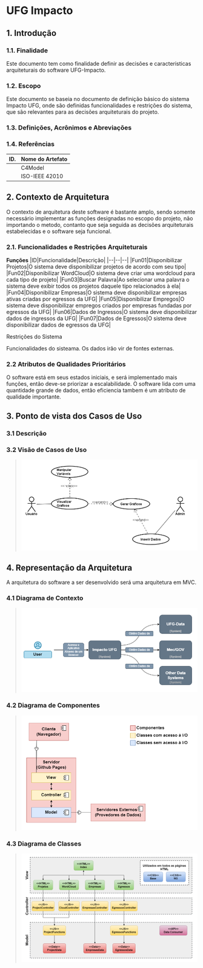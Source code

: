 # UFG Impacto

## 1. Introdução

### 1.1. Finalidade

  Este documento tem como finalidade definir as decisões e caracteristicas arquiteturais do software UFG-Impacto.

### 1.2. Escopo

  Este documento se baseia no documento de definição básico do sistema Impacto UFG, onde são definidas funcionalidades e restrições do sistema, que são relevantes para as decisões arquiteturais do projeto.
 
### 1.3. Definições, Acrônimos e Abreviações


 
### 1.4. Referências 
 
| ID. | Nome do Artefato |
| --  |     --           |
|     | C4Model          |
|     | ISO-IEEE 42010   |


## 2. Contexto de Arquitetura

O contexto de arquitetura deste software é bastante amplo, sendo somente necessário implementar as funções designadas no escopo do projeto, não importando o metodo, contanto que seja seguida as decisões arquiteturais estabelecidas e o software seja funcional. 

### 2.1. Funcionalidades e Restrições Arquiteturais

**Funções**
|ID|Funcionalidade|Descrição|
|--|--|--|
|Fun01|Disponibilizar Projetos|O sistema deve disponibilizar projetos de acordo com seu tipo|
|Fun02|Disponibilizar WordCloud|O sistema deve criar uma wordcloud para cada tipo de projeto|
|Fun03|Buscar Palavra|Ao selecionar uma palavra o sistema deve exibir todos os projetos daquele tipo relacionados à ela|
|Fun04|Disponibilizar Empresas|O sistema deve disponibilizar empresas ativas criadas por egressos da UFG|
|Fun05|Disponibilizar Empregos|O sistema deve disponibilizar empregos criados por empresas fundadas por egressos da UFG|
|Fun06|Dados de Ingressos|O sistema deve disponibilizar dados de ingressos da UFG|
|Fun07|Dados de Egressos|O sistema deve disponibilizar dados de egressos da UFG|


Restrições do Sistema


Funcionalidades do sisteama.
Os dados irão vir de fontes externas.

### 2.2 Atributos de Qualidades Prioritários

O software está em seus estados iniciais, e será implementado mais funções, então deve-se priorizar a escalabilidade.
O software lida com uma quantidade grande de dados, então eficiencia tambem é um atributo de qualidade importante.

## 3. Ponto de vista dos Casos de Uso

  

### 3.1 Descrição


### 3.2 Visão de Casos de Uso

>![Image](https://github.com/Dener-arx/ufg-impacto/blob/main/Arquitetura/Imagem/Casos%20de%20Uso.png)


## 4. Representação da Arquitetura

  A arquitetura do software a ser desenvolvido será uma arquitetura em MVC.

### 4.1 Diagrama de Contexto

>![Image](https://github.com/Dener-arx/ufg-impacto/blob/main/Arquitetura/Imagem/Diagrama%20de%20Contexto.png)

### 4.2 Diagrama de Componentes

>![Image](https://github.com/Dener-arx/ufg-impacto/blob/main/Arquitetura/Imagem/Diagrama%20de%20Componentes.png)

### 4.3 Diagrama de Classes

>![Image](https://github.com/Dener-arx/ufg-impacto/blob/main/Arquitetura/Imagem/Diagrama%20de%20Classes.png)

